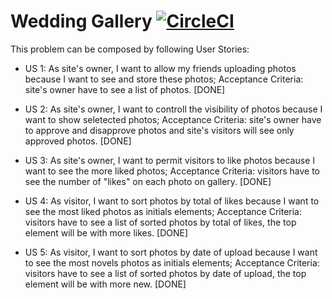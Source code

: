 # Wedding Gallery [![CircleCI](https://circleci.com/gh/josepedro/wedding-gallery/tree/master.svg?style=svg)](https://circleci.com/gh/josepedro/wedding-gallery/tree/master)

This problem can be composed by following User Stories:

- US 1: As site's owner, I want to allow my friends uploading photos because I want to see and store these photos; Acceptance Criteria: site's owner have to see a list of photos. [DONE]

- US 2: As site's owner, I want to controll the visibility of photos because I want to show seletected photos; Acceptance Criteria: site's owner have to approve and disapprove photos and site's visitors will see only approved photos. [DONE]

- US 3: As site's owner, I want to permit visitors to like photos because I want to see the more liked photos; Acceptance Criteria: visitors have to see the number of "likes" on each photo on gallery. [DONE]

- US 4: As visitor, I want to sort photos by total of likes because I want to see the most liked photos as initials elements; Acceptance Criteria: visitors have to see a list of sorted photos by total of likes, the top element will be with more likes. [DONE]

- US 5: As visitor, I want to sort photos by date of upload because I want to see the most novels photos as initials elements; Acceptance Criteria: visitors have to see a list of sorted photos by date of upload, the top element will be with more new. [DONE]

